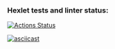 ### Hexlet tests and linter status:

[![Actions Status](https://github.com/natalialabunskaia/frontend-project-46/actions/workflows/hexlet-check.yml/badge.svg)](https://github.com/natalialabunskaia/frontend-project-46/actions)

[![asciicast](https://asciinema.org/a/UB5vm5JcUXyoBnXvPLAKrkn0c.svg)](https://asciinema.org/a/UB5vm5JcUXyoBnXvPLAKrkn0c)